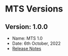 # MTS Versions

## Version: 1.0.0
* Name: MTS 1.0 
* Date: 6th October, 2022
* [Release Notes](release/1.2.0/release-notes.md)





